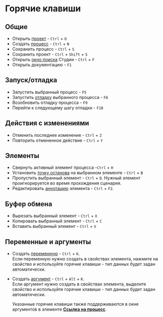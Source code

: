 # Горячие клавиши

## Общие

* Открыть [проект](https://docs.primo-rpa.ru/primo-rpa/primo-studio/projects) - `Ctrl` + `O`
* Создать [процесс](https://docs.primo-rpa.ru/primo-rpa/primo-studio/process) - `Ctrl` + `N`
* Сохранить процесс - `Ctrl` + `S`
* Сохранить проект - `Ctrl` + `Shift` + `S`
* Открыть [окно поиска](https://docs.primo-rpa.ru/primo-rpa/primo-studio/projects/search) Студии - `Ctrl` + `F`
* Открыть документацию - `F1` 

## Запуск/отладка
* Запустить выбранный процесс - `F5`
* Запустить [отладку](https://docs.primo-rpa.ru/primo-rpa/primo-studio/process/debug) выбранного процесса - `F6`
* Возобновить отладку процесса - `F9`
* Перейти к следующему шагу отладки - `F10`

## Действия с изменениями 
* Отменить последнее изменение - `Ctrl` + `Z`
* Повторить отмененное действие - `Ctrl` + `Y`

## Элементы

* Cвернуть активный элемент процесса -`Ctrl` + `H`
* Установить [точку останова](https://docs.primo-rpa.ru/primo-rpa/primo-studio/process/debug#tochka-ostanova) на выбранном элементе - `Ctrl` + `B`
* Пропустить выбранный элемент - `Ctrl` + `D`. Нужный элемент проигнорируется во время прохождения сценария.
* Редактировать [аннотацию](https://docs.primo-rpa.ru/primo-rpa/primo-studio/process/elements#annotaciya) элемента - `Ctrl` + `F2`.

## Буфер обмена

* Вырезать выбранный элемент - `Ctrl` + `X`
* Копировать выбранный элемент - `Ctrl` + `C`
* Вставить выбранный элемент - `Ctrl` + `V`

## Переменные и аргументы

* Создать [переменную](https://docs.primo-rpa.ru/primo-rpa/primo-studio/process/variables) - `Ctrl` + `K`.\
  Если переменную нужно создать в свойствах элемента, нажмите на свойство и используйте горячие клавиши - тип данных будет задан автоматически.
* Создать [аргумент](https://docs.primo-rpa.ru/primo-rpa/primo-studio/process/variables#argumenty) - `Ctrl` + `Alt` + `K`.\
  Если аргумент нужно создать в свойствах элемента, выделите свойство и используйте горячие клавиши - тип данных будет задан автоматически.

  Указанные горячие клавиши также поддерживаются в окне аргументов в элементе [**Ссылка на процесс**](https://docs.primo-rpa.ru/primo-rpa/g_elements/el_basic/els_logic/el_logic_link).

